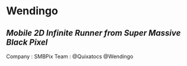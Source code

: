<h1>Wendingo</h1>
<h2><em>Mobile 2D Infinite Runner from Super Massive Black Pixel</em></h2>

Company : SMBPix
Team : @Quixatocs @Wendingo 
